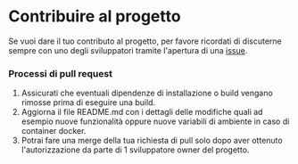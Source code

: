 # Contribuire al progetto

Se vuoi dare il tuo contributo al progetto, per favore ricordati di discuterne sempre con uno degli sviluppatori tramite l'apertura di una [issue](https://github.com/asrmarco13/pipenv-python-template/issues).

### Processi di pull request

1. Assicurati che eventuali dipendenze di installazione o build vengano rimosse prima di eseguire una build.
2. Aggiorna il file README.md con i dettagli delle modifiche quali ad esempio nuove funzionalità oppure nuove variabili di ambiente in caso di container docker.
3. Potrai fare una merge della tua richiesta di pull solo dopo aver ottenuto l'autorizzazione da parte di 1 sviluppatore owner del progetto.

